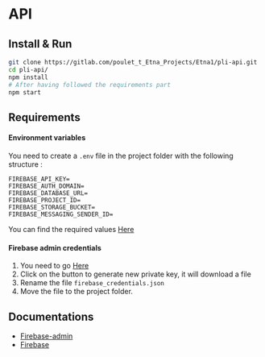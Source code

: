 # API

## Install & Run
```bash
git clone https://gitlab.com/poulet_t_Etna_Projects/Etna1/pli-api.git
cd pli-api/
npm install
# After having followed the requirements part
npm start
```

## Requirements

#### Environment variables

You need to create a ```.env``` file in the project folder with the following structure :
```env
FIREBASE_API_KEY=
FIREBASE_AUTH_DOMAIN=
FIREBASE_DATABASE_URL=
FIREBASE_PROJECT_ID=
FIREBASE_STORAGE_BUCKET=
FIREBASE_MESSAGING_SENDER_ID=
```

You can find the required values [Here](https://console.firebase.google.com/project/etna-pli-c4463/settings/general/)

#### Firebase admin credentials

1. You need to go [Here](https://console.firebase.google.com/project/etna-pli-c4463/settings/serviceaccounts/adminsdk)
2. Click on the button to generate new private key, it will download a file
3. Rename the file ```firebase_credentials.json```
4. Move the file to the project folder.

## Documentations

- [Firebase-admin](https://firebase.google.com/docs/admin/setup)
- [Firebase](https://firebase.google.com/docs/web/setup)
